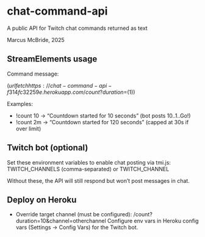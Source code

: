 # chat-command-api
A public API for Twitch chat commands returned as text

Marcus McBride, 2025

## StreamElements usage

Command message:

$(urlfetch https://chat-command-api-f314fc32259e.herokuapp.com/count?duration=$(1))

Examples:
- !count 10 -> “Countdown started for 10 seconds” (bot posts 10..1..Go!)
- !count 2m -> “Countdown started for 120 seconds” (capped at 30s if over limit)

## Twitch bot (optional)

Set these environment variables to enable chat posting via tmi.js:
 TWITCH_CHANNELS (comma-separated) or TWITCH_CHANNEL

Without these, the API will still respond but won’t post messages in chat.

## Deploy on Heroku
 - Override target channel (must be configured): /count?duration=10&channel=otherchannel
Configure env vars in Heroku config vars (Settings -> Config Vars) for the Twitch bot.

